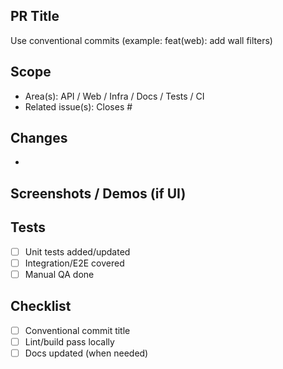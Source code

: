 ## PR Title

Use conventional commits (example: feat(web): add wall filters)

## Scope

- Area(s): API / Web / Infra / Docs / Tests / CI
- Related issue(s): Closes #

## Changes

-

## Screenshots / Demos (if UI)


## Tests

- [ ] Unit tests added/updated
- [ ] Integration/E2E covered
- [ ] Manual QA done

## Checklist

- [ ] Conventional commit title
- [ ] Lint/build pass locally
- [ ] Docs updated (when needed)

